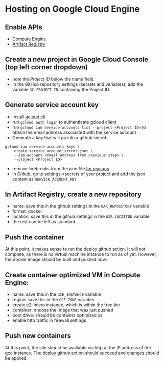 # Hosting on Google Cloud Engine

## Enable APIs

- [Compute Engine](https://cloud.google.com/compute)
- [Artifact Registry](https://cloud.google.com/artifact-registry)

## Create a new project in Google Cloud Console (top left corner dropdown)

- note the *Project ID* below the name field.
- In the GitHub repository settings (secrets and variables),
    add the variable `GC_PROJECT_ID` containing the Project ID.

## Generate service account key

- Install [gcloud cli](https://cloud.google.com/sdk/gcloud)
- run `gcloud auth login` to authenticate gcloud client
- run `gcloud iam service-accounts list --project <Project ID>`
to obtain the email address associated with the service account
- Generate a key that will go into a github secret:
```
gcloud iam service-accounts keys \
    create service_account_secret.json \
    --iam-account <email address from previous step> \
    --project <Project ID>
```
- remove linebreaks from the json file
    [for reasons](https://github.com/google-github-actions/auth#authenticating-via-service-account-key-json)
- in Github, go to settings->secrets of your project and add the
    json content as `SERVICE_ACCOUNT_KEY`

## In Artifact Registry, create a new repository
- name: save this in the github settings in the `GAR_REPOSITORY` variable
- format: docker
- location: save this in the github settings in the `GAR_LOCATION` variable
- the rest can be left as standard

## Push the container

At this point, it makes sense to run the deploy github action.
It will not complete, as there is no virtual machine instance
to run as of yet. However, the docker image should be built and pushed now.

## Create container optimized VM in Compute Engine:

- name: save this in the `GCE_INSTANCE` variable
- region: save this in the `GCE_ZONE` variable
- create e2-micro instance, which is within the free tier
- container: choose the image that was just pushed
- boot drive: should be container optimized os
- enable http traffic in firewall settings

## Push new containers

At this point, the site should be available via http
at the IP address of the gce instance.
The deploy github action should succeed
and changes should be applied.

